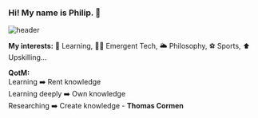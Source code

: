 ### Hi! My name is Philip. 👋
![header](https://user-images.githubusercontent.com/66290921/147894676-e8cacc66-db11-4503-bcee-ae7471e82325.jpg)

**My interests:** :sponge: Learning, :technologist: Emergent Tech, :sun_behind_large_cloud: Philosophy, :soccer: Sports, :arrow_up: Upskilling...

**QotM:** <br /> Learning :arrow_right: Rent knowledge <br /> Learning deeply :arrow_right: Own knowledge <br /> Researching :arrow_right: Create knowledge - **Thomas Cormen** 
<!--
**philipjpark/philipjpark** is a ✨ _special_ ✨ repository because its `README.md` (this file) appears on your GitHub profile.

Here are some ideas to get you started:

- 🔭 I’m currently working on ...
- 🌱 I’m currently learning ...
- 👯 I’m looking to collaborate on ...
- 🤔 I’m looking for help with ...
- 💬 Ask me about ...
- 📫 How to reach me: ...
- 😄 Pronouns: ...
- ⚡ Fun fact: ...
-->
